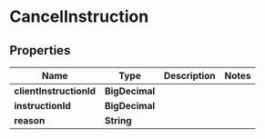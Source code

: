 

# CancelInstruction


## Properties

| Name | Type | Description | Notes |
|------------ | ------------- | ------------- | -------------|
|**clientInstructionId** | **BigDecimal** |  |  |
|**instructionId** | **BigDecimal** |  |  |
|**reason** | **String** |  |  |



